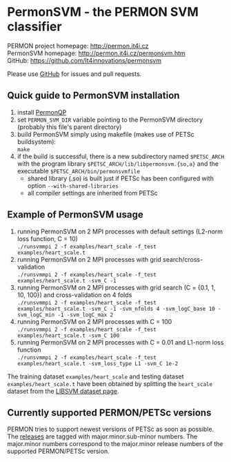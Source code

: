 PermonSVM - the PERMON SVM classifier
====================================

PERMON project homepage: <http://permon.it4i.cz>  
PermonSVM homepage: <http://permon.it4i.cz/permonsvm.htm>  
GitHub: <https://github.com/It4innovations/permonsvm>

Please use [GitHub](https://github.com/It4innovations/permonsvm) for issues and pull requests.

Quick guide to PermonSVM installation
-------------------------------------

1. install [PermonQP](https://github.com/It4innovations/permon)
2. set `PERMON_SVM_DIR` variable pointing to the PermonSVM directory (probably this file's parent directory)
3. build PermonSVM simply using makefile (makes use of PETSc buildsystem):  
   `make`
4. if the build is successful, there is a new subdirectory named `$PETSC_ARCH` with the program library `$PETSC_ARCH/lib/libpermonsvm.{so,a}` and the executable `$PETSC_ARCH/bin/permonsvmfile`
   - shared library (.so) is built just if PETSc has been configured with option `--with-shared-libraries`
   - all compiler settings are inherited from PETSc

Example of PermonSVM usage
--------------------------

1. running PermonSVM on 2 MPI processes with default settings (L2-norm loss function, C = 10)  
   `./runsvmmpi 2 -f examples/heart_scale -f_test examples/heart_scale.t`
2. running PermonSVM on 2 MPI processes with grid search/cross-validation  
   `./runsvmmpi 2 -f examples/heart_scale -f_test examples/heart_scale.t -svm_C -1`
3. running PermonSVM on 2 MPI processes with grid search (C = {0.1, 1, 10, 100}) and cross-validation on 4 folds  
   `./runsvmmpi 2 -f examples/heart_scale -f_test examples/heart_scale.t -svm_C -1 -svm_nfolds 4 -svm_logC_base 10 -svm_logC_min -1 -svm_logC_max 2`
4. running PermonSVM on 2 MPI processes with C = 100  
   `./runsvmmpi 2 -f examples/heart_scale -f_test examples/heart_scale.t -svm_C 100`
5. running PermonSVM on 2 MPI processes with C = 0.01 and L1-norm loss function  
   `./runsvmmpi 2 -f examples/heart_scale -f_test examples/heart_scale.t -svm_loss_type L1 -svm_C 1e-2`

The training dataset `examples/heart_scale` and testing dataset `examples/heart_scale.t` have been obtained by splitting the `heart_scale` dataset from the [LIBSVM dataset page](https://www.csie.ntu.edu.tw/~cjlin/libsvmtools/datasets/binary.html#heart).

Currently supported PERMON/PETSc versions
----------------------------------
PERMON tries to support newest versions of PETSc as soon as possible. The [releases](https://github.com/It4innovations/permonsvm/releases) are tagged with major.minor.sub-minor numbers. The major.minor numbers correspond to the major.minor release numbers of the supported PERMON/PETSc version.

